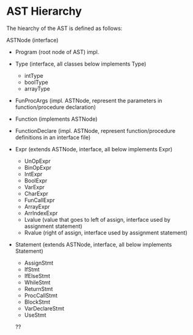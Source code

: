 # AST Hierarchy
The hiearchy of the AST is defined as follows:

ASTNode (interface)
- Program (root node of AST) impl. 
- Type (interface, all classes below implements Type)
    - intType
    - boolType
    - arrayType

- FunProcArgs (impl. ASTNode, represent the parameters in function/procedure declaration)

- Function (implements ASTNode)

- FunctionDeclare (impl. ASTNode, represent function/procedure definitions in an interface file)

- Expr (extends ASTNode, interface, all below implements Expr)
    - UnOpExpr
    - BinOpExpr
    - IntExpr
    - BoolExpr
    - VarExpr
    - CharExpr
    - FunCallExpr
    - ArrayExpr
    - ArrIndexExpr
    - Lvalue (value that goes to left of assign, interface used by assignment statement)
    - Rvalue (right of assign, interface used by assignment statement)

- Statement (extends ASTNode, interface, all below implements Statement)
    - AssignStmt
    - IfStmt
    - IfElseStmt
    - WhileStmt
    - ReturnStmt
    - ProcCallStmt
    - BlockStmt
    - VarDeclareStmt
    - UseStmt
    
   ??

